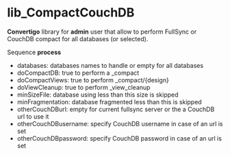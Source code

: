 # lib_CompactCouchDB

**Convertigo** library for **admin** user that allow to perform FullSync or CouchDB compact for all databases (or selected).

Sequence **process**
- databases: databases names to handle or empty for all databases
- doCompactDB: true to perform a _compact
- doCompactViews: true to perform _compact/{design}
- doViewCleanup: true to perform _view_cleanup
- minSizeFile: database using less than this size is skipped
- minFragmentation: database fragmented less than this is skipped
- otherCouchDBurl: empty for current fullsync server or the a CouchDB url to use it
- otherCouchDBusername: specify CouchDB username in case of an url is set
- otherCouchDBpassword: specify CouchDB password in case of an url is set